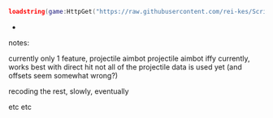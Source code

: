 
```lua
loadstring(game:HttpGet("https://raw.githubusercontent.com/rei-kes/Scripts/main/TypicalColors2/Main.lua"))()
```

-

notes:

  currently only 1 feature, projectile aimbot
    projectile aimbot iffy currently, works best with direct hit
    not all of the projectile data is used yet (and offsets seem somewhat wrong?)

  recoding the rest, slowly, eventually

  etc etc
